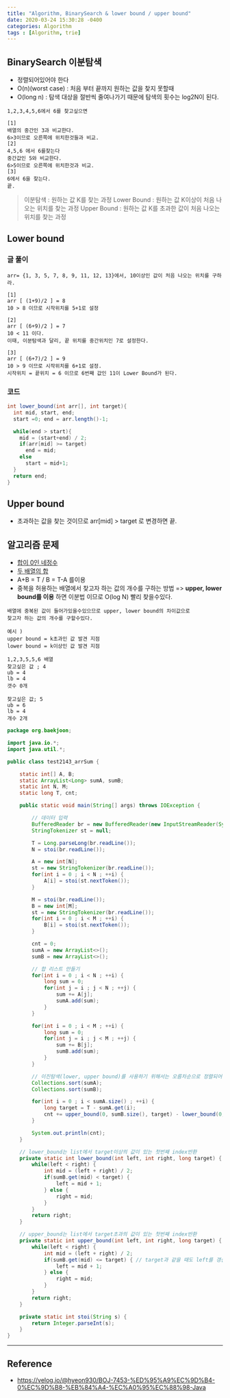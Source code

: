 ```yaml
---
title: "Algorithm, BinarySearch & lower bound / upper bound"
date: 2020-03-24 15:30:28 -0400
categories: Algorithm
tags : [Algorithm, trie]
---
```


## BinarySearch 이분탐색
- 정렬되어있어야 한다
- O(n)(worst case) : 처음 부터 끝까지 원하는 값을 찾지 못할때
- O(long n) : 탐색 대상을 절반씩 줄여나가기 때문에 탐색의 횟수는 log2N이 된다.

```
1,2,3,4,5,6에서 6를 찾고싶으면

[1]
배열의 중간인 3과 비교한다.
6>3이므로 오른쪽에 위치한것들과 비교.
[2]
4,5,6 에서 6를찾는다
중간값인 5와 비교한다.
6>5이므로 오른쪽에 위치한것과 비교.
[3]
6에서 6을 찾는다.
끝.

```

> 이분탐색 : 원하는 값 K를 찾는 과정
> Lower Bound : 원하는 값 K이상이 처음 나오는 위치를 찾는 과정
> Upper Bound : 원하는 값 K를 초과한 값이 처음 나오는 위치를 찾는 과정

## Lower bound
### 글 풀이
```
arr= {1, 3, 5, 7, 8, 9, 11, 12, 13}에서, 10이상인 값이 처음 나오는 위치를 구하라.

[1]
arr [ (1+9)/2 ] = 8
10 > 8 이므로 시작위치를 5+1로 설정

[2]
arr [ (6+9)/2 ] = 7
10 < 11 이다.
이때, 이분탐색과 달리, 끝 위치를 중간위치인 7로 설정한다.

[3]
arr [ (6+7)/2 ] = 9
10 > 9 이므로 시작위치를 6+1로 설정.
시작위치 = 끝위치 = 6 이므로 6번째 값인 11이 Lower Bound가 된다.

```

### 코드

```java
int lower_bound(int arr[], int target){
  int mid, start, end;
  start =0; end = arr.length()-1;

  while(end > start){
    mid = (start+end) / 2;
    if(arr[mid] >= target)
      end = mid;
    else
      start = mid+1;
  }
  return end;
}
```

## Upper bound
- 초과하는 값을 찾는 것이므로 arr[mid] > target 로 변경하면 끝.

## 알고리즘 문제
- [합이 0인 네정수](https://www.acmicpc.net/problem/7453)
- [두 배열의 합](https://www.acmicpc.net/problem/2143)
- A+B = T / B = T-A 를이용
- 중복을 허용하는 배열에서 찾고자 하는 값의 개수를 구하는 방법 => __upper, lower bound를 이용__ 하면 이분법 이므로 O(log N) 빨리 찾을수있다.

```
배열에 중복된 값이 들어가있을수있으므로 upper, lower bound의 차이값으로
찾고자 하는 값의 개수를 구할수있다.

예시 )
upper bound = k초과인 값 발견 지점
lower bound = k이상인 값 발견 지점

1,2,3,5,5,6 배열
찾고싶은 값 ; 4
ub = 4
lb = 4
갯수 0개

찾고싶은 값; 5
ub = 6
lb = 4
개수 2개
```

```java
package org.baekjoon;

import java.io.*;
import java.util.*;

public class test2143_arrSum {

	static int[] A, B;
	static ArrayList<Long> sumA, sumB;
	static int N, M;
	static long T, cnt;

	public static void main(String[] args) throws IOException {

		// 데이터 입력
		BufferedReader br = new BufferedReader(new InputStreamReader(System.in));
		StringTokenizer st = null;

		T = Long.parseLong(br.readLine());
		N = stoi(br.readLine());

		A = new int[N];
		st = new StringTokenizer(br.readLine());
		for(int i = 0 ; i < N ; ++i) {
			A[i] = stoi(st.nextToken());
		}

		M = stoi(br.readLine());
		B = new int[M];
		st = new StringTokenizer(br.readLine());
		for(int i = 0 ; i < M ; ++i) {
			B[i] = stoi(st.nextToken());
		}

		cnt = 0;
		sumA = new ArrayList<>();
		sumB = new ArrayList<>();

		// 합 리스트 만들기
		for(int i = 0 ; i < N ; ++i) {
			long sum = 0;
			for(int j = i ; j < N ; ++j) {
				sum += A[j];
				sumA.add(sum);
			}
		}

		for(int i = 0 ; i < M ; ++i) {
			long sum = 0;
			for(int j = i ; j < M ; ++j) {
				sum += B[j];
				sumB.add(sum);
			}
		}

		// 이진탐색(lower, upper bound)를 사용하기 위해서는 오름차순으로 정렬되어 있어야한다
		Collections.sort(sumA);
		Collections.sort(sumB);

		for(int i = 0 ; i < sumA.size() ; ++i) {
			long target = T - sumA.get(i);
			cnt += upper_bound(0, sumB.size(), target) - lower_bound(0, sumB.size(), target);
		}

		System.out.println(cnt);
	}

	// lower_bound는 list에서 target이상의 값이 있는 첫번째 index반환
	private static int lower_bound(int left, int right, long target) {
		while(left < right) {
			int mid = (left + right) / 2;
			if(sumB.get(mid) < target) {
				left = mid + 1;
			} else {
				right = mid;
			}
		}
		return right;
	}

	// upper_bound는 list에서 target초과의 값이 있는 첫번째 index반환
	private static int upper_bound(int left, int right, long target) {
		while(left < right) {
			int mid = (left + right) / 2;
			if(sumB.get(mid) <= target) { // target과 같을 때도 left를 갱신한다.
				left = mid + 1;
			} else {
				right = mid;
			}
		}
		return right;
	}

	private static int stoi(String s) {
		return Integer.parseInt(s);
	}
}

````


---

## Reference
- <https://velog.io/@hyeon930/BOJ-7453-%ED%95%A9%EC%9D%B4-0%EC%9D%B8-%EB%84%A4-%EC%A0%95%EC%88%98-Java>

